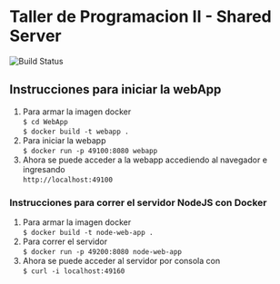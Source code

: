 # Taller de Programacion II - Shared Server </br>
 ![Build Status](https://travis-ci.org/nicomoccagatta/SharedServer.svg?branch=master) </br>

## Instrucciones para iniciar la webApp </br>
1) Para armar la imagen docker </br>
``$ cd WebApp``</br>
``$ docker build -t webapp . ``</br>
2) Para iniciar la webapp </br>
``$ docker run -p 49100:8080 webapp`` </br>
3) Ahora se puede acceder a la webapp accediendo al navegador e ingresando</br>
``http://localhost:49100`` </br>


### Instrucciones para correr el servidor NodeJS con Docker </br>
1) Para armar la imagen docker </br>
``$ docker build -t node-web-app . ``</br>
2) Para correr el servidor </br>
``$ docker run -p 49200:8080 node-web-app`` </br>
3) Ahora se puede acceder al servidor por consola con </br>
``$ curl -i localhost:49160`` </br>